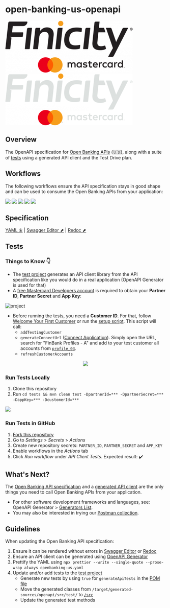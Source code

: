 # open-banking-us-openapi
[![](./res/logo.png)](https://developer.mastercard.com/product/open-banking/#gh-light-mode-only)
[![](./res/logo-dark.png)](https://developer.mastercard.com/product/open-banking/#gh-dark-mode-only)

## Overview

The OpenAPI specification for [Open Banking APIs](https://developer.mastercard.com/open-banking-us/documentation) (🇺🇸), along with a suite of [tests](./tests/src/test/java/com/mastercard/openbanking/client/api) using a generated API client and the Test Drive plan.

## Workflows

The following workflows ensure the API specification stays in good shape and can be used to consume the Open Banking APIs from your application:

[![](https://github.com/Mastercard/open-banking-us-openapi/actions/workflows/prettier.yml/badge.svg)](https://github.com/Mastercard/open-banking-us-openapi/actions/workflows/prettier.yml)
[![](https://github.com/Mastercard/open-banking-us-openapi/actions/workflows/swagger-editor.yml/badge.svg)](https://github.com/Mastercard/open-banking-us-openapi/actions/workflows/swagger-editor.yml)
[![](https://github.com/Mastercard/open-banking-us-openapi/actions/workflows/redoc.yml/badge.svg)](https://github.com/Mastercard/open-banking-us-openapi/actions/workflows/redoc.yml)
[![](https://github.com/Mastercard/open-banking-us-openapi/actions/workflows/openapi-generator.yml/badge.svg)](https://github.com/Mastercard/open-banking-us-openapi/actions/workflows/openapi-generator.yml)
[![](https://github.com/Mastercard/open-banking-us-openapi/actions/workflows/tests.yml/badge.svg)](https://github.com/Mastercard/open-banking-us-openapi/actions/workflows/tests.yml)

## Specification
[YAML ⤓](./openbanking-us.yaml) | [Swagger Editor ⬈](https://editor.swagger.io/?url=https%3A%2F%2Fraw.githubusercontent.com%2FMastercard%2Fopen-banking-us-openapi%2Fmain%2Fopenbanking-us.yaml) | [Redoc ⬈](https://redocly.github.io/redoc/?url=https://raw.githubusercontent.com/Mastercard/open-banking-us-openapi/main/openbanking-us.yaml&nocors)

## Tests
### Things to Know :point_down:

* The [test project](./tests) generates an API client library from the API specification like you would do in a real application (OpenAPI Generator is used for that)
* A [free Mastercard Developers account](https://developer.mastercard.com/product/open-banking) is required to obtain your **Partner ID**, **Partner Secret** and **App Key**:

![project](https://user-images.githubusercontent.com/3964455/221236073-5661d083-0a04-4d46-9710-3c0c8c9e9a6a.gif)

* Before running the tests, you need a **Customer ID**. For that, follow [Welcome Your First Customer](https://mstr.cd/3Z5de0Q) or run the [setup script](./bin/). This script will call:
  * `addTestingCustomer`
  * `generateConnectUrl` ([Connect Application](https://developer.mastercard.com/open-banking-us/documentation/connect/)). Simply open the URL, search for "FinBank Profiles - A" and add to your test customer all accounts from [`profile_03`](https://developer.mastercard.com/open-banking-us/documentation/test-the-apis/#bank-account-profiles).
  * `refreshCustomerAccounts`

<p align="center">
<img src="https://github.com/Mastercard/open-banking-us-openapi/assets/13854193/d1a72408-1978-4bf9-832c-a6d854281508.gif" width="300px"/>
</p>

### Run Tests Locally

1. Clone this repository
2. Run `cd tests && mvn clean test -DpartnerId=*** -DpartnerSecret=*** -DappKey=*** -DcustomerId=***`

![](https://user-images.githubusercontent.com/3964455/194875163-af06b1a2-f2a2-44fe-a62e-73eb8fa78b35.gif)

### Run Tests in GitHub

1. [Fork this repository](https://github.com/Mastercard/open-banking-us-openapi/fork)
2. Go to _Settings_ > _Secrets_ > _Actions_
3. Create new repository secrets: `PARTNER_ID`, `PARTNER_SECRET` and `APP_KEY`
4. Enable workflows in the _Actions_ tab
5. Click _Run workflow_ under _API Client Tests_. Expected result: :heavy_check_mark:

## What's Next?

The [Open Banking API specification](./openbanking-us.yaml) and a [generated API client](./tests) are the only things you need to call Open Banking APIs from your application. 

* For other software development frameworks and languages, see: OpenAPI Generator > [Generators List](https://openapi-generator.tech/docs/generators).
* You may also be interested in trying our [Postman collection](https://github.com/Mastercard/open-banking-us-postman).

## Guidelines

When updating the Open Banking API specification:
1. Ensure it can be rendered without errors in [Swagger Editor](https://editor.swagger.io/?url=https%3A%2F%2Fraw.githubusercontent.com%2FMastercard%2Fopen-banking-us-openapi%2Fmain%2Fopenbanking-us.yaml) or [Redoc](https://redocly.github.io/redoc/?url=https://raw.githubusercontent.com/Mastercard/open-banking-us-openapi/main/openbanking-us.yaml&nocors)
2. Ensure an API client can be generated using [OpenAPI Generator](https://openapi-generator.tech/)
3. Prettify the YAML using `npx prettier --write --single-quote --prose-wrap always openbanking-us.yaml`
4. Update and/or add tests to the [test project](./tests)
   * Generate new tests by using `true` for `generateApiTests` in the [POM file](./tests/pom.xml)
   * Move the generated classes from `/target/generated-sources/openapi/src/test/` to [`/src`](./tests/src/test/java/com/mastercard/openbanking/client/api)
   * Update the generated test methods
